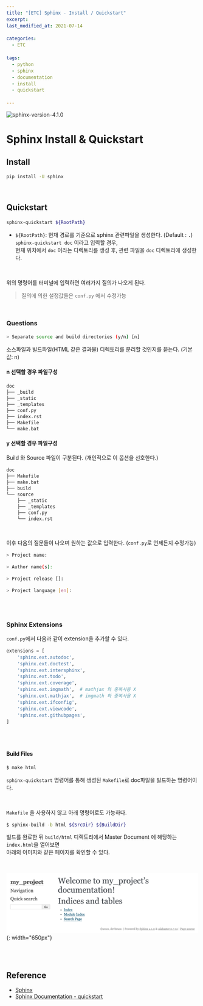```yaml
---
title: "[ETC] Sphinx - Install / Quickstart"
excerpt: 
last_modified_at: 2021-07-14

categories:
  - ETC

tags:
  - python
  - sphinx
  - documentation
  - install
  - quickstart

---
```


![sphinx-version-4.1.0](https://img.shields.io/badge/Sphinx-v4.1.0-lightgreen.svg)

# Sphinx Install & Quickstart

## Install

```bash
pip install -U sphinx
```

<br>

## Quickstart

```bash
sphinx-quickstart ${RootPath}
```

- `${RootPath}`: 현재 경로를 기준으로 sphinx 관련파일을 생성한다. (Default : `.`)  
`sphinx-quickstart doc` 이라고 입력할 경우,  
현재 위치에서 `doc` 이라는 디렉토리를 생성 후, 관련 파일을 `doc` 디렉토리에 생성한다.

<br>

위의 명령어를 터미널에 입력하면 여러가지 질의가 나오게 된다.  
> 질의에 의한 설정값들은 `conf.py` 에서 수정가능

<br>

### Questions

```bash
> Separate source and build directories (y/n) [n]
```

소스파일과 빌드파일(HTML 같은 결과물) 디렉토리를 분리할 것인지를 묻는다. (기본값: n)  

#### n 선택할 경우 파일구성

```
doc
├── _build
├── _static
├── _templates
├── conf.py
├── index.rst
├── Makefile
└── make.bat
```

#### y 선택할 경우 파일구성

Build 와 Source 파일이 구분된다. (개인적으로 이 옵션을 선호한다.)

```
doc
├── Makefile
├── make.bat
├── build
└── source
    ├── _static
    ├── _templates
    ├── conf.py
    └── index.rst
```

<br>

이후 다음의 질문들이 나오며 원하는 값으로 입력한다. (`conf.py`로 언제든지 수정가능)

```bash
> Project name:
```

```bash
> Author name(s):
```

```bash
> Project release []:
```

```bash
> Project language [en]:
```

<br><br>


### Sphinx Extensions

`conf.py`에서 다음과 같이 extension을 추가할 수 있다.

```python
extensions = [
    'sphinx.ext.autodoc',
    'sphinx.ext.doctest',
    'sphinx.ext.intersphinx',
    'sphinx.ext.todo',
    'sphinx.ext.coverage',
    'sphinx.ext.imgmath',  # mathjax 와 중복사용 X
    'sphinx.ext.mathjax',  # imgmath 와 중복사용 X
    'sphinx.ext.ifconfig',
    'sphinx.ext.viewcode',
    'sphinx.ext.githubpages',
]
```

<br><br>

#### Build Files

```bash
$ make html
```

`sphinx-quickstart` 명령어를 통해 생성된 `Makefile`로 doc파일을 빌드하는 명령어이다.  

<br>

`Makefile` 을 사용하지 않고 아래 명령어로도 가능하다.  

```bash
$ sphinx-build -b html ${SrcDir} ${BuildDir}
```

빌드를 완료한 뒤 `build/html` 디렉토리에서 Master Document 에 해당하는 `index.html`을 열어보면  
아래의 이미지와 같은 페이지를 확인할 수 있다.

<br>

![etc-sphinx_quickstart](https://github.com/DevBruce/DevBruce.github.io/blob/master/_posts/ETC/images/etc-02-sphinx_quickstart.png?raw=true){: width="650px"}

<br><br>

## Reference

- [Sphinx](http://www.sphinx-doc.org/en/master/)
- [Sphinx Documentation - quickstart](http://www.sphinx-doc.org/en/master/usage/quickstart.html)

